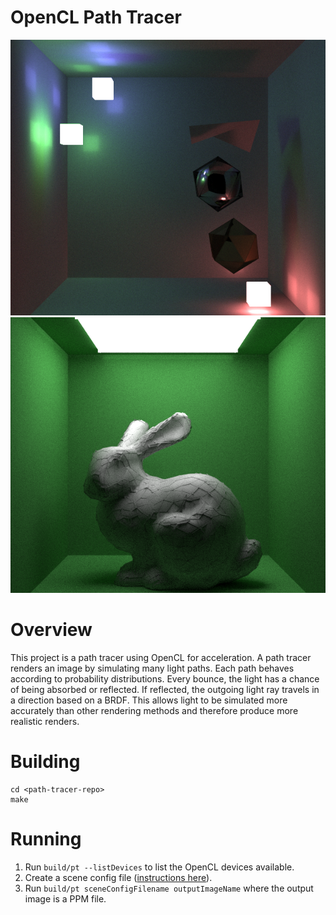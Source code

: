# OpenCL Path Tracer

![test scene](readme-images/scene1.png)
![test scene](readme-images/scene2.png)

# Overview
This project is a path tracer using OpenCL for acceleration. A path tracer renders an image by simulating many light paths. Each path behaves according to probability distributions. Every bounce, the light has a chance of being absorbed or reflected. If reflected, the outgoing light ray travels in a direction based on a BRDF. This allows light to be simulated more accurately than other rendering methods and therefore produce more realistic renders. 

# Building
```
cd <path-tracer-repo>
make
```

# Running

1. Run `build/pt --listDevices` to list the OpenCL devices available.
2. Create a scene config file ([instructions here](scene-config-instructions.md)).
3. Run `build/pt sceneConfigFilename outputImageName` where the output image is a PPM file.
